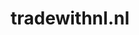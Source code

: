 ---
layout: post
title: "tradewithnl.nl"
internal_url: "/dutchgov/tradewithnl.nl.html"
subdomains_count: 2
all_subdomains_count: 2
urls_count: 2
ssl_rank: 0
http_rank: 75
url_link: /data/tradewithnl.nl/urls.txt
all_subdomains_link: /data/tradewithnl.nl/all_subdomains.txt
subdomains_link: /data/tradewithnl.nl/subdomains.txt
categories: dutchgov
---
